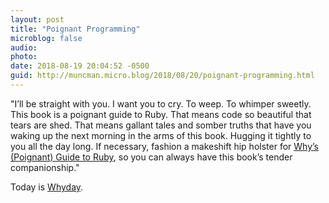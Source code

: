 ```yaml
---
layout: post
title: "Poignant Programming"
microblog: false
audio: 
photo: 
date: 2018-08-19 20:04:52 -0500
guid: http://muncman.micro.blog/2018/08/20/poignant-programming.html
---
```

"I&rsquo;ll be straight with you. I want you to cry. To weep. To whimper sweetly. This book is a poignant guide to Ruby. That means code so beautiful that tears are shed. That means gallant tales and somber truths that have you waking up the next morning in the arms of this book. Hugging it tightly to you all the day long. If necessary, fashion a makeshift hip holster for [Why&rsquo;s (Poignant) Guide to Ruby](https://poignant.guide/), so you can always have this book&rsquo;s tender companionship." 

Today is [Whyday](http://wicswac.org/whyday.html).
